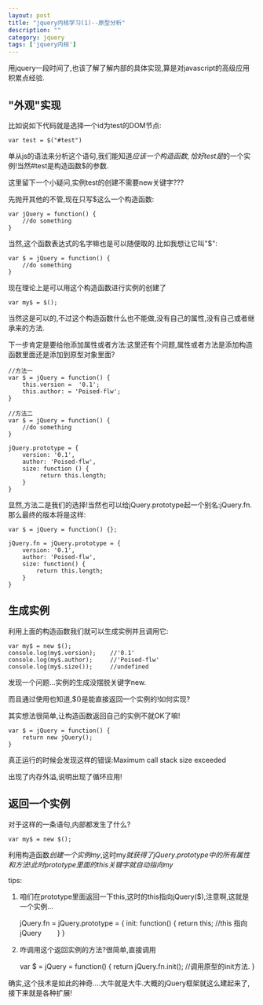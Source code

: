 ```yaml
---
layout: post
title: "jquery内核学习(1)--原型分析"
description: ""
category: jquery
tags: ['jquery内核']
---
```


用jquery一段时间了,也该了解了解内部的具体实现,算是对javascript的高级应用积累点经验.

## "外观"实现

比如说如下代码就是选择一个id为test的DOM节点:

    var test = $("#test")

单从js的语法来分析这个语句,我们能知道$应该一个构造函数,恰好test是$的一个实例!当然#test是构造函数$的参数.

这里留下一个小疑问,实例test的创建不需要new关键字???

先抛开其他的不管,现在只写$这么一个构造函数:

    var jQuery = function() {
        //do something
    }

当然,这个函数表达式的名字嘛也是可以随便取的.比如我想让它叫"$":

    var $ = jQuery = function() {
        //do something
    }
<!--more--> 

现在理论上是可以用这个构造函数进行实例的创建了

    var my$ = $();

当然这是可以的,不过这个构造函数什么也不能做,没有自己的属性,没有自己或者继承来的方法.

下一步肯定是要给他添加属性或者方法:这里还有个问题,属性或者方法是添加构造函数里面还是添加到原型对象里面?

    //方法一
    var $ = jQuery = function() {
        this.version =  '0.1';
        this.author: = 'Poised-flw';
    }

    //方法二
    var $ = jQuery = function() {
        //do something
    }

    jQuery.prototype = {
        version: '0.1',
        author: 'Poised-flw',
        size: function () {
             return this.length;
        }
    }

显然,方法二是我们的选择!当然也可以给jQuery.prototype起一个别名:jQuery.fn.那么最终的版本将是这样:

    var $ = jQuery = function() {};

    jQuery.fn = jQuery.prototype = {
        version: '0.1',
        author: 'Poised-flw',
        size: function() {
            return this.length;
        }
    }

## 生成实例

利用上面的构造函数我们就可以生成实例并且调用它:

    var my$ = new $();
    console.log(my$.version);    //'0.1'
    console.log(my$.author);     //'Poised-flw'
    console.log(my$.size());     //undefined

发现一个问题...实例的生成没摆脱关键字new.

而且通过使用也知道,$()是能直接返回一个实例的!如何实现?

其实想法很简单,让构造函数返回自己的实例不就OK了嘛!

    var $ = jQuery = function() {
        return new jQuery();
    }

真正运行的时候会发现这样的错误:Maximum call stack size exceeded

出现了内存外溢,说明出现了循环应用!

## 返回一个实例

对于这样的一条语句,内部都发生了什么?

    var my$ = new $();

利用构造函数$创建一个实例my$,这时my$就获得了jQuery.prototype中的所有属性和方法!此时prototype里面的this关键字就自动指向my$

tips:

1. 咱们在prototype里面返回一下this,这时的this指向jQuery($),注意啊,这就是一个实例...

    jQuery.fn = jQuery.prototype = {
        init: function() {
            return this;    //this 指向jQuery　　
        }
    }

2. 咋调用这个返回实例的方法?很简单,直接调用

    var $ = jQuery = function() {
        return jQuery.fn.init();    //调用原型的init方法.
    }

 确实,这个技术是如此的神奇....大牛就是大牛.大概的jQuery框架就这么建起来了,接下来就是各种扩展!
